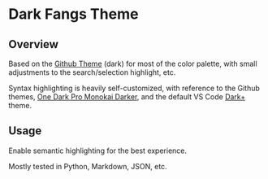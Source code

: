 # Dark Fangs Theme

## Overview
Based on the [Github Theme](https://marketplace.visualstudio.com/items?itemName=GitHub.github-vscode-theme) (dark) for most of the color palette, with small adjustments to the search/selection highlight, etc.

Syntax highlighting is heavily self-customized, with reference to the Github themes, [One Dark Pro Monokai Darker](https://marketplace.visualstudio.com/items?itemName=eserozvataf.one-dark-pro-monokai-darker), and the default VS Code [Dark+](https://github.com/microsoft/vscode/blob/main/extensions/theme-defaults/themes/dark_plus.json) theme.

## Usage
Enable semantic highlighting for the best experience.

Mostly tested in Python, Markdown, JSON, etc.

